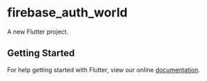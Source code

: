 # firebase_auth_world

A new Flutter project.

## Getting Started

For help getting started with Flutter, view our online
[documentation](https://flutter.io/).
